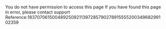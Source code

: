 You do not have permission to access this page If you have found this page in error, please contact support Reference:183707061500489250921139728579027891555520034968299102359
